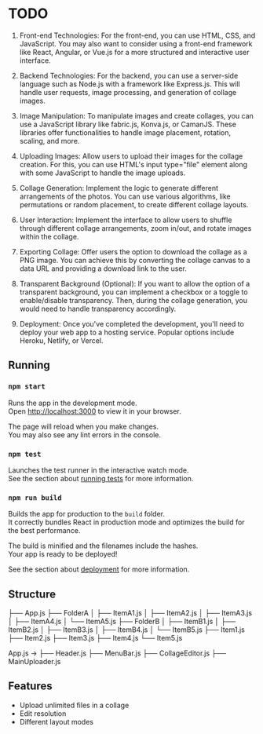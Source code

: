 # TODO

1. Front-end Technologies:
   For the front-end, you can use HTML, CSS, and JavaScript. You may also want to consider using a front-end framework like React, Angular, or Vue.js for a more structured and interactive user interface.

2. Backend Technologies:
   For the backend, you can use a server-side language such as Node.js with a framework like Express.js. This will handle user requests, image processing, and generation of collage images.

3. Image Manipulation:
   To manipulate images and create collages, you can use a JavaScript library like fabric.js, Konva.js, or CamanJS. These libraries offer functionalities to handle image placement, rotation, scaling, and more.

4. Uploading Images:
   Allow users to upload their images for the collage creation. For this, you can use HTML's input type="file" element along with some JavaScript to handle the image uploads.

5. Collage Generation:
   Implement the logic to generate different arrangements of the photos. You can use various algorithms, like permutations or random placement, to create different collage layouts.

6. User Interaction:
   Implement the interface to allow users to shuffle through different collage arrangements, zoom in/out, and rotate images within the collage.

7. Exporting Collage:
   Offer users the option to download the collage as a PNG image. You can achieve this by converting the collage canvas to a data URL and providing a download link to the user.

8. Transparent Background (Optional):
   If you want to allow the option of a transparent background, you can implement a checkbox or a toggle to enable/disable transparency. Then, during the collage generation, you would need to handle transparency accordingly.

9. Deployment:
   Once you've completed the development, you'll need to deploy your web app to a hosting service. Popular options include Heroku, Netlify, or Vercel.

## Running

### `npm start`

Runs the app in the development mode.\
Open [http://localhost:3000](http://localhost:3000) to view it in your browser.

The page will reload when you make changes.\
You may also see any lint errors in the console.

### `npm test`

Launches the test runner in the interactive watch mode.\
See the section about [running tests](https://facebook.github.io/create-react-app/docs/running-tests) for more information.

### `npm run build`

Builds the app for production to the `build` folder.\
It correctly bundles React in production mode and optimizes the build for the best performance.

The build is minified and the filenames include the hashes.\
Your app is ready to be deployed!

See the section about [deployment](https://facebook.github.io/create-react-app/docs/deployment) for more information.

## Structure

├── App.js
├── FolderA
│ ├── ItemA1.js
│ ├── ItemA2.js
│ ├── ItemA3.js
│ ├── ItemA4.js
│ └── ItemA5.js
├── FolderB
│ ├── ItemB1.js
│ ├── ItemB2.js
│ ├── ItemB3.js
│ ├── ItemB4.js
│ └── ItemB5.js
├── Item1.js
├── Item2.js
├── Item3.js
├── Item4.js
└── Item5.js

App.js -> ├── Header.js
├── MenuBar.js
├── CollageEditor.js
├── MainUploader.js

## Features

- Upload unlimited files in a collage
- Edit resolution
- Different layout modes
